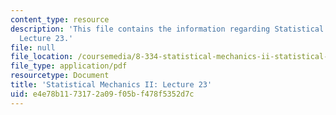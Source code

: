 ```yaml
---
content_type: resource
description: 'This file contains the information regarding Statistical Mechanics II:
  Lecture 23.'
file: null
file_location: /coursemedia/8-334-statistical-mechanics-ii-statistical-physics-of-fields-spring-2014/e4e78b1173172a09f05bf478f5352d7c_MIT8_334S14_Lec23.pdf
file_type: application/pdf
resourcetype: Document
title: 'Statistical Mechanics II: Lecture 23'
uid: e4e78b11-7317-2a09-f05b-f478f5352d7c
---
```

